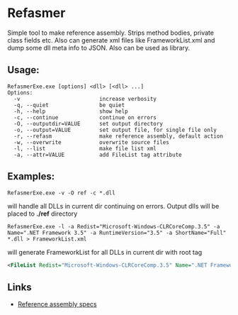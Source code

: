 # Refasmer

Simple tool to make reference assembly. Strips method bodies, private class fields etc. Also can generate xml files like FrameworkList.xml and dump some dll meta info to JSON.
Also can be used as library.

## Usage:
```
RefasmerExe.exe [options] <dll> [<dll> ...]
Options:
  -v                         increase verbosity
  -q, --quiet                be quiet
  -h, --help                 show help
  -c, --continue             continue on errors
  -O, --outputdir=VALUE      set output directory
  -o, --output=VALUE         set output file, for single file only
  -r, --refasm               make reference assembly, default action
  -w, --overwrite            overwrite source files
  -l, --list                 make file list xml
  -a, --attr=VALUE           add FileList tag attribute
```

## Examples:

```RefasmerExe.exe -v -O ref -c *.dll```

will handle all DLLs in current dir continuing on errors. Output dlls will be placed to **./ref** directory

```RefasmerExe.exe -l -a Redist="Microsoft-Windows-CLRCoreComp.3.5" -a Name=".NET Framework 3.5" -a RuntimeVersion="3.5" -a ShortName="Full" *.dll > FrameworkList.xml```

will generate FrameworkList for all DLLs in current dir with root tag

```xml
<FileList Redist="Microsoft-Windows-CLRCoreComp.3.5" Name=".NET Framework 3.5" RuntimeVersion="3.5" ShortName="Full">
```

## Links

* [Reference assembly specs](https://docs.microsoft.com/en-us/dotnet/standard/assembly/reference-assemblies)
